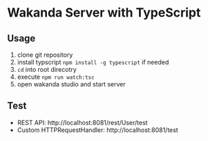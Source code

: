# Wakanda Server with TypeScript

## Usage

1. clone git repository
2. install typscript `npm install -g typescript` if needed
2. `cd` into root direcotry
4. execute `npm run watch:tsc`
5. open wakanda studio and start server

## Test

* REST API: http://localhost:8081/rest/User/test
* Custom HTTPRequestHandler: http://localhost:8081/test
